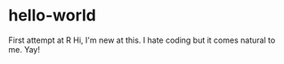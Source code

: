 # hello-world
First attempt at R
Hi, I'm new at this.
I hate coding but it comes natural to me. Yay!
